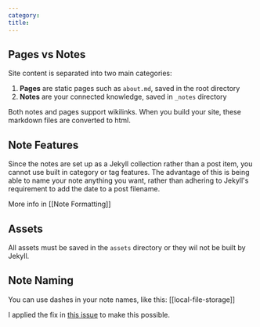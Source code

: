 ```yaml
---
category: 
title: 
---
```


## Pages vs Notes
Site content is separated into two main categories:
1. **Pages** are static pages such as `about.md`, saved in the root directory
2. **Notes** are your connected knowledge, saved in `_notes` directory

Both notes and pages support wikilinks. When you build your site, these markdown files are converted to html.

## Note Features
Since the notes are set up as a Jekyll collection rather than a post item, you cannot use built in category or tag features. The advantage of this is being able to name your note anything you want, rather than adhering to Jekyll's requirement to add the date to a post filename.

More info in [[Note Formatting]]

## Assets
All assets must be saved in the `assets` directory or they wil not be built by Jekyll.

## Note Naming
You can use dashes in your note names, like this: [[local-file-storage]]

I applied the fix in [this issue](https://github.com/maximevaillancourt/digital-garden-jekyll-template/issues/47) to make this possible.